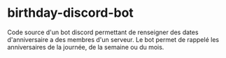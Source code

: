 # birthday-discord-bot

Code source d'un bot discord permettant de renseigner des dates d'anniversaire a des membres d'un serveur.
Le bot permet de rappelé les anniversaires de la journée, de la semaine ou du mois.
